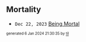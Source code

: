 ## Mortality


* <code>Dec 22, 2023</code> [Being Mortal](2023-12-22T21-19-16-being-mortal.md)

<sup><sub>generated 6 Jan 2024 21:30:35 by <a href='https://github.com/senorprogrammer/til'>til</a></sub></sup>
